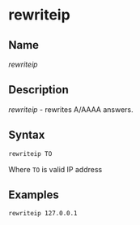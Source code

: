 
# rewriteip

## Name

*rewriteip*

## Description

*rewriteip* - rewrites A/AAAA answers.

## Syntax

~~~ txt
rewriteip TO
~~~

Where `TO` is valid IP address

## Examples

~~~ corefile
rewriteip 127.0.0.1
~~~
